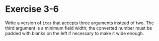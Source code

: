 # Exercise 3-6

Write a version of `itoa` that accepts three arguments instead of two.
The third argument is a minimum field width; the converted number must be padded with blanks on the left if necessary to make it wide enough.

